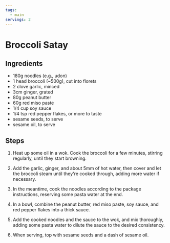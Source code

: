 ```yaml
---
tags:
  - main
servings: 2
---
```


# Broccoli Satay

## Ingredients

- 180g noodles (e.g., udon)
- 1 head broccoli (~500g), cut into florets
- 2 clove garlic, minced
- 3cm ginger, grated
- 80g peanut butter
- 60g red miso paste
- 1/4 cup soy sauce
- 1/4 tsp red pepper flakes, or more to taste
- sesame seeds, to serve
- sesame oil, to serve

## Steps

1. Heat up some oil in a wok. Cook the broccoli for a few minutes, stirring regularly, until they start browning.

2. Add the garlic, ginger, and about 5mm of hot water, then cover and let the broccoli steam until they're cooked through, adding more water if necessary.

3. In the meantime, cook the noodles according to the package instructions, reserving some pasta water at the end.

4. In a bowl, combine the peanut butter, red miso paste, soy sauce, and red pepper flakes into a thick sauce.

5. Add the cooked noodles and the sauce to the wok, and mix thoroughly, adding some pasta water to dilute the sauce to the desired consistency.

6. When serving, top with sesame seeds and a dash of sesame oil.
